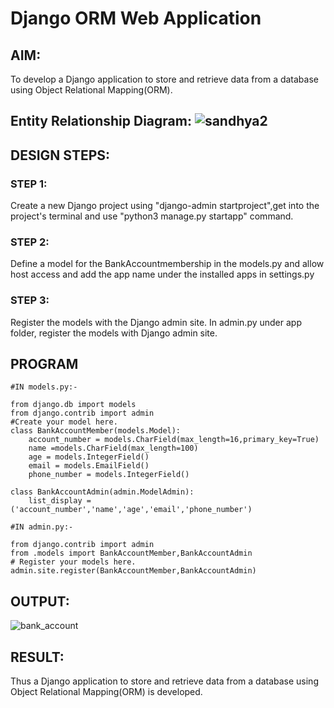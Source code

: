 # Django ORM Web Application

## AIM:
To develop a Django application to store and retrieve data from a database using Object Relational Mapping(ORM).

## Entity Relationship Diagram: ![sandhya2](https://user-images.githubusercontent.com/115525118/208250318-12e5eb0e-6a5c-4e0a-bbf2-c4bc8bdf1452.png)

## DESIGN STEPS:

### STEP 1:
Create a new Django project using "django-admin startproject",get into the project's terminal and use "python3 manage.py startapp" command.

### STEP 2:
Define a model for the BankAccountmembership in the models.py and allow host access and add the app name under the installed apps in settings.py

### STEP 3:
Register the models with the Django admin site. In admin.py under app folder, register the models with Django admin site.


## PROGRAM
```
#IN models.py:-

from django.db import models
from django.contrib import admin
#Create your model here.
class BankAccountMember(models.Model):
    account_number = models.CharField(max_length=16,primary_key=True)
    name =models.CharField(max_length=100)
    age = models.IntegerField()
    email = models.EmailField()
    phone_number = models.IntegerField()

class BankAccountAdmin(admin.ModelAdmin):
    list_display = ('account_number','name','age','email','phone_number')

#IN admin.py:-

from django.contrib import admin
from .models import BankAccountMember,BankAccountAdmin
# Register your models here.
admin.site.register(BankAccountMember,BankAccountAdmin)
```


## OUTPUT:
![bank_account](https://user-images.githubusercontent.com/115525118/208250328-2f90315c-7d47-448a-a053-ab26b25a7b13.png)



## RESULT:
Thus a Django application to store and retrieve data from a database using Object Relational Mapping(ORM) is developed.
